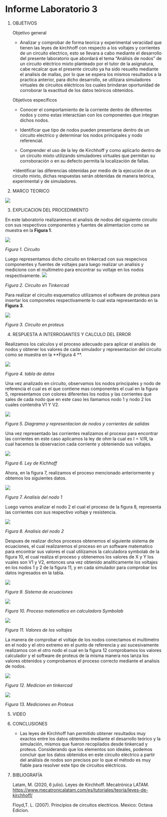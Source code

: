 # Informe Laboratorio 3
1. OBJETIVOS 

   Objetivo general
   * Analizar y comprobar de forma teorica y experimental veracidad que tienen las leyes de kirchhoff con respecto a los voltajes y corrientes de un circuito electrico, esto se llevara a cabo mediante el desarrollo del presente laboratorio  que abordará el tema “Análisis de nodos”  de un circuito eléctrico mixto planteado por el tutor de la asignatura, cabe recalcar que el presente circuito ya ha sido resuelto mediante el analisis de mallas, por lo que se espera los mismos resultados a la practica anterior, para dicho desarrollo, se utilizara simuladores virtuales de circuitos eléctricos los cuales brindaran oportunidad de corroborar la exactitud de los datos teóricos obtenidos.


   Objetivos específicos
     * Conocer el comportamiento de la corriente dentro de diferentes nodos y como estas interactúan con los componentes que integran dichos nodos.
     
     * Identificar que tipo de nodos pueden presentarse dentro de un circuito electrico y determinar los nodos principales y nodo referencial.    
     
     * Comprender el uso de la ley de Kirchhoff y como aplicarlo dentro de un circuito mixto utilizando simuladores virtuales que permitan su corroboración o en su defecto permita la localización de fallas.
 
     *Identificar las diferencias obtenidas por medio de la ejecución de un circuito mixto, dichas respuestas serán obtenidas de manera teórica, experimental y de simuladores.


2. MARCO TEORICO

![](https://github.com/jlcastro5/Laboratorio3/blob/a33e1f34601b8068744b9030d64e3b3c137a83ab/MARCO.jpeg)
  
3. EXPLICACION DEL PROCEDIMIENTO

En este laboratorio realizaremos el analisis de nodos del siguiente circuito con sus respectivos componentes y fuentes de alimentacion como se muestra en la **Figura 1**.

![](https://github.com/jlcastro5/Laboratorio3/blob/2583bb8c7cf2447178f3fe92a5beaa3b86df9ab2/CIRCUITO.PNG)

*Figura 1. Circuito*

Luego representamos dicho circuito en tinkercad con sus respecivos componentes y fuentes de voltajes para luego realizar un analisis y medicione con el multimetro para encontrar su voltaje en los nodos respectivamente.
![](https://github.com/jlcastro5/Laboratorio3/blob/bda69e80fc8ed5a16bb9a66295868715f7d66fdd/PROTOBOAR.PNG)

*Figura 2. Circuito en Tinkercad*

Para realizar el circuito esquematico utilizamos el software de proteus para insertar los componetes respectivamente lo cual esta representando en la **Figura 3**.

![](https://github.com/jlcastro5/Laboratorio3/blob/bda69e80fc8ed5a16bb9a66295868715f7d66fdd/CIRCUITO1.PNG)

*Figura 3. Circuito en proteus*

4. RESPUESTA A INTERROGANTES Y CALCULO DEL ERROR

Realizamos los calculos y el proceso adecuado para aplicar el analisis de nodos y obtener los valores de cada simulador y representacion del circuito como se muestra en la **Figura 4 **.

![](https://github.com/jlcastro5/Laboratorio3/blob/c59425cac38cbc9931c7dffa830e76d706603858/TABLA.PNG)

*Figura 4. tabla de datos*

Una vez analizado en circuito, observamos los nodos principales y nodo de referencia el cual es el que contiene mas componentes el cual en la figura 5, representamos con colores diferentes los nodos y las corrientes que sales de cada nodo que en este caso les llamamos nodo 1 y nodo 2 los cuales contendra V1 Y V2.

![](https://github.com/jlcastro5/Laboratorio3/blob/c59425cac38cbc9931c7dffa830e76d706603858/InkedCIRCUITO_LI.jpg)

*Figura 5. Diagrama y representacion de nodos y corrientes de salidas*

Una vez representado las corrientes realizamos el proceso para encontrar las corrientes en este caso aplicamos la ley de ohm la cual es I = V/R, la cual hacemos la observacion cada corriente y obteniendo sus voltajes.

![](https://github.com/jlcastro5/Laboratorio3/blob/c59425cac38cbc9931c7dffa830e76d706603858/SUMATORIA_I.PNG)

*Figura 6. Ley de Kichhoff*

Ahora, en la figura 7, realizamos el proceso mencionado anteriormente y obtemos los siguientes datos.

![](https://github.com/jlcastro5/Laboratorio3/blob/c59425cac38cbc9931c7dffa830e76d706603858/NODO1.PNG)

*Figura 7. Analisis del nodo 1*

Luego vamos analizar el nodo 2 el cual el proceso de la figura 8, representa las corrientes con sus respectivo voltaje y resistencia.

![](https://github.com/jlcastro5/Laboratorio3/blob/c59425cac38cbc9931c7dffa830e76d706603858/NODO2.PNG)

*Figura 8. Analisis del nodo 2*

Despues de realizar dichos procesos obtenemos el siguiente sistema de ecuaciones, el cual realizaremos el proceso en un software matematico para encontrar sus valores el cual utilizamos la calculadora symbolab de la figura 10, el cual realiza el proceso y obtenemos los valores de X y Y los vuales son V1 y V2, entonces una vez obtenido analiticamente los voltajes en los nodos 1 y 2 de la figura 11, y en cada simulador para comprobar los datos ingresados en la tabla.

![](https://github.com/jlcastro5/Laboratorio3/blob/c59425cac38cbc9931c7dffa830e76d706603858/SISTEMAECUACIONES.PNG)

*Figura 9. Sistema de ecuaciones*

![](https://github.com/jlcastro5/Laboratorio3/blob/c59425cac38cbc9931c7dffa830e76d706603858/RESOLUCION.PNG)

*Figura 10. Proceso matematico en calculadora Symbolab*

![](https://github.com/jlcastro5/Laboratorio3/blob/c59425cac38cbc9931c7dffa830e76d706603858/VOLTAJES.PNG)

*Figura 11. Valores de los voltajes*

La manera de comprobar el voltaje de los nodos conectamos el multimetro en el nodo y el otro extremo en el punto de referencia y asi sucesivamente realizamos con el otro nodo el cual en la figura 12 comprobamos los valores calculador y el software de proteus de la misma manera nos lanza los valores obtenidos y comprobamos el proceso correcto mediante el analisis de nodos.

![](https://github.com/jlcastro5/Laboratorio3/blob/10811ca2ee871415c8862a3750c8cc1a82533ed0/NODOSTOTAL.PNG)

*Figura 12. Medicion en tinkercad*

![](https://github.com/jlcastro5/Laboratorio3/blob/10811ca2ee871415c8862a3750c8cc1a82533ed0/MEDICIONES.PNG)

*Figura 13. Mediciones en Proteus*


5. VIDEO

 

6. CONCLUSIONES

     * Las leyes de Kirchhoff han permitido obtener resultados muy exactos entre los datos obtenidos mediante el desarrollo teórico y la simulación, mismos que fueron recopilados desde tinkercad y proteus. Considerando que los elementos son ideales, podemos concluir que los datos obtenidos en este circuito eléctrico a partir del análisis de nodos son precisos por lo que el método es muy fiable para resolver este tipo de circuitos eléctricos.

7. BIBLIOGRAFÍA 

   Latam, M. (2020, 6 julio). Leyes de Kirchhoff. Mecatrónica LATAM. https://www.mecatronicalatam.com/es/tutoriales/teoria/leyes-de-kirchhoff/
   
   Floyd,T. L. (2007). Principios de circuitos electricos. Mexico: Octava Edicion.
 
